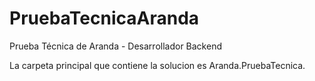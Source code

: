 # PruebaTecnicaAranda
Prueba Técnica de Aranda - Desarrollador Backend

La carpeta principal que contiene la solucion es Aranda.PruebaTecnica.
